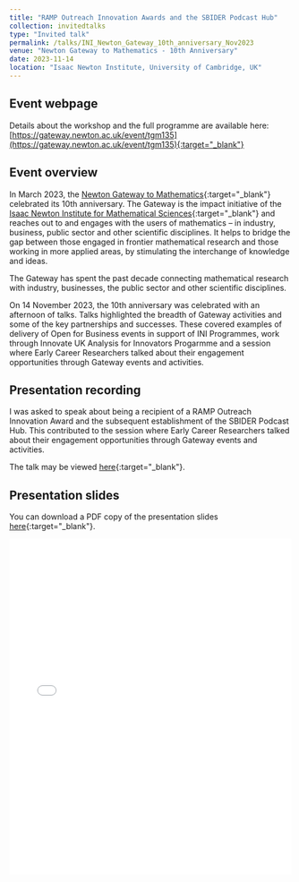 ```yaml
---
title: "RAMP Outreach Innovation Awards and the SBIDER Podcast Hub"
collection: invitedtalks
type: "Invited talk"
permalink: /talks/INI_Newton_Gateway_10th_anniversary_Nov2023
venue: "Newton Gateway to Mathematics - 10th Anniversary"
date: 2023-11-14
location: "Isaac Newton Institute, University of Cambridge, UK"
---
```


## Event webpage
Details about the workshop and the full programme are available here: [https://gateway.newton.ac.uk/event/tgm135](https://gateway.newton.ac.uk/event/tgm135){:target="_blank"}

## Event overview
In March 2023, the [Newton Gateway to Mathematics](https://gateway.newton.ac.uk){:target="_blank"} celebrated its 10th anniversary. The Gateway is the impact initiative of the [Isaac Newton Institute for Mathematical Sciences](https://www.newton.ac.uk){:target="_blank"} and reaches out to and engages with the users of mathematics – in industry, business, public sector and other scientific disciplines. It helps to bridge the gap between those engaged in frontier mathematical research and those working in more applied areas, by stimulating the interchange of knowledge and ideas.

The Gateway has spent the past decade connecting mathematical research with industry, businesses, the public sector and other scientific disciplines.

On 14 November 2023, the 10th anniversary was celebrated with an afternoon of talks. Talks highlighted the breadth of Gateway activities and some of the key partnerships and successes. These covered examples of delivery of Open for Business events in support of INI Programmes, work through Innovate UK Analysis for Innovators Progarmme and a session where Early Career Researchers talked about their engagement opportunities through Gateway events and activities.

## Presentation recording
I was asked to speak about being a recipient of a RAMP Outreach Innovation Award and the subsequent establishment of the SBIDER Podcast Hub. This contributed to the session where Early Career Researchers talked about their engagement opportunities through Gateway events and activities.

The talk may be viewed [here](https://youtu.be/rrPfZrwppbc?si=kGMPskBg5nEJqECL){:target="_blank"}.

## Presentation slides
You can download a PDF copy of the presentation slides [here](/files/TalkSlides/EdHill_INI_Newton_Gateway_10th_Anniversary_14Nov2023.pdf){:target="_blank"}.
<iframe src="/files/TalkSlides/EdHill_INI_Newton_Gateway_10th_Anniversary_14Nov2023.pdf" width="100%" height="600" frameborder="no" border="0" marginwidth="0" marginheight="0"></iframe>
